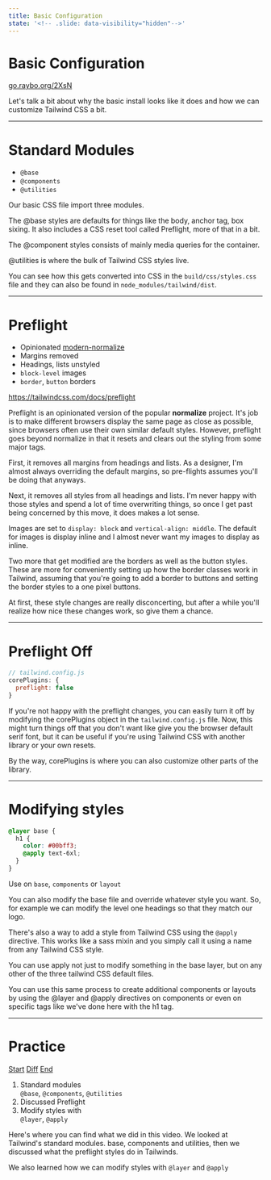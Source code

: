 ```yaml
---
title: Basic Configuration
state: '<!-- .slide: data-visibility="hidden"-->'
---
```


<!-- .slide: data-state="layout-title" class="bg-dark"-->

# Basic Configuration

<div class="slide-link"><a href="https://go.raybo.org/2XsN"><i class="fab fa-slideshare"></i> go.raybo.org/2XsN</a></div>

> >

Let's talk a bit about why the basic install looks like it does and how we can customize Tailwind CSS a bit.

---

# Standard Modules

- `@base`
- `@components`
- `@utilities`

> >

Our basic CSS file import three modules.

The @base styles are defaults for things like the body, anchor tag, box sixing. It also includes a CSS reset tool called Preflight, more of that in a bit.

The @component styles consists of mainly media queries for the container.

@utilities is where the bulk of Tailwind CSS styles live.

You can see how this gets converted into CSS in the `build/css/styles.css` file and they can also be found in `node_modules/tailwind/dist`.

---

# Preflight

- Opinionated [modern-normalize](https://github.com/sindresorhus/modern-normalize)
- Margins removed
- Headings, lists unstyled
- `block-level` images
- `border`, `button` borders

https://tailwindcss.com/docs/preflight

> >

Preflight is an opinionated version of the popular **normalize** project. It's job is to make different browsers display the same page as close as possible, since browsers often use their own similar default styles. However, preflight goes beyond normalize in that it resets and clears out the styling from some major tags.

First, it removes all margins from headings and lists. As a designer, I'm almost always overriding the default margins, so pre-flights assumes you'll be doing that anyways.

Next, it removes all styles from all headings and lists. I'm never happy with those styles and spend a lot of time overwriting things, so once I get past being concerned by this move, it does makes a lot sense.

Images are set to `display: block` and `vertical-align: middle`. The default for images is display inline and I almost never want my images to display as inline.

Two more that get modified are the borders as well as the button styles. These are more for conveniently setting up how the border classes work in Tailwind, assuming that you're going to add a border to buttons and setting the border styles to a one pixel buttons.

At first, these style changes are really disconcerting, but after a while you'll realize how nice these changes work, so give them a chance.

---

# Preflight Off

```js
// tailwind.config.js
corePlugins: {
  preflight: false
}
```

> >

If you're not happy with the preflight changes, you can easily turn it off by modifying the corePlugins object in the `tailwind.config.js` file. Now, this might turn things off that you don't want like give you the browser default serif font, but it can be useful if you're using Tailwind CSS with another library or your own resets.

By the way, corePlugins is where you can also customize other parts of the library.

---

# Modifying styles

```scss
@layer base {
  h1 {
    color: #00bff3;
    @apply text-6xl;
  }
}
```

Use on `base`, `components` or `layout`

> >

You can also modify the base file and override whatever style you want. So, for example we can modify the level one headings so that they match our logo.

There's also a way to add a style from Tailwind CSS using the `@apply` directive. This works like a sass mixin and you simply call it using a name from any Tailwind CSS style.

You can use apply not just to modify something in the base layer, but on any other of the three tailwind CSS default files.

You can use this same process to create additional components or layouts by using the @layer and @apply directives on components or even on specific tags like we've done here with the h1 tag.

---

<!-- .slide: data-state="layout-title" data-transition="zoom" class="bg-dark"-->

# Practice

<div class="btn-group mt-3" role="group" aria-label="Basic example">
  <a type="button" class="animate__animated animate__backInLeft btn btn-lg btn-exciting text-white" href="https://github.com/LinkedInLearning/tailwind-css-2841311/tree/01_02b" target="_blank">Start</a>
  <a type="button" class="animate__animated animate__zoomInDown btn btn-lg btn-royal text-white" href="htthttps://github.com/LinkedInLearning/vue3-esst-2834032/compare/01_02b..01_02e" target="_blank">Diff</a>
  <a type="button" class="animate__animated animate__backInRight animate__slow btn btn-lg btn-primary text-white" href="https://github.com/LinkedInLearning/tailwind-css-2841311/tree/01_02e" target="_blank">End</a>
</div>

1. Standard modules<br>`@base`, `@components`, `@utilities`
1. Discussed Preflight
1. Modify styles with<br>`@layer`, `@apply`

> >

Here's where you can find what we did in this video. We looked at Tailwind's standard modules. base, components and utilities, then we discussed what the preflight styles do in Tailwinds.

We also learned how we can modify styles with `@layer` and `@apply`

